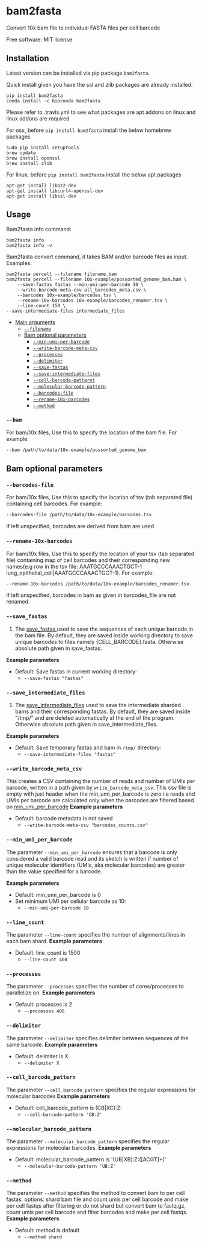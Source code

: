 # bam2fasta
Convert 10x bam file to individual FASTA files per cell barcode

Free software: MIT license


## Installation
Latest version can be installed via pip package `bam2fasta`.

Quick install given you have the ssl and zlib packages are already installed.

    pip install bam2fasta
    conda install -c bioconda bam2fasta

Please refer to .travis.yml to see what packages are apt addons on linux and linux addons are required

For osx, before `pip install bam2fasta` install the below homebrew packages

    sudo pip install setuptools
    brew update
    brew install openssl
    brew install zlib

For linux, before `pip install bam2fasta` install the below apt packages

    apt-get install libbz2-dev
    apt-get install libcurl4-openssl-dev
    apt-get install libssl-dev


## Usage

Bam2fasta info command:
  
    bam2fasta info
    bam2fasta info -v

Bam2fasta convert command, it takes BAM and/or barcode files as input. Examples:
	
	bam2fasta percell --filename filename.bam 
	bam2fasta percell --filename 10x-example/possorted_genome_bam.bam \
		--save-fastas fastas --min-umi-per-barcode 10 \
		--write-barcode-meta-csv all_barcodes_meta.csv \
		--barcodes 10x-example/barcodes.tsv \
		--rename-10x-barcodes 10x-example/barcodes_renamer.tsv \
		--line-count 150 \
    --save-intermediate-files intermediate_files

* [Main arguments](#main-arguments)
    * [`--filename`](#--filename)
   	* [Bam optional parameters](#bam-optional-parameters)
        * [`--min-umi-per-barcode`](#--min-umi-per-barcode)
        * [`--write-barcode-meta-csv`](#--write-barcode-meta-csv)
        * [`--processes`](#--processes)
        * [`--delimiter`](#--delimiter)
        * [`--save-fastas`](#--save-fastas)
        * [`--save-intermediate-files`](#--save-intermediate-files)
        * [`--cell-barcode-patternt`](#--cell-barcode-pattern)
        * [`--molecular-barcode-pattern`](#--molecular-barcode-pattern)
        * [`--barcodes-file`](#--barcodes-file)
        * [`--rename-10x-barcodes`](#--rename-10x-barcodes)
        * [`--method`](#--method)


### `--bam`
For bam/10x files, Use this to specify the location of the bam file. For example:

```bash
--bam /path/to/data/10x-example/possorted_genome_bam
```

## Bam optional parameters


### `--barcodes-file`
For bam/10x files, Use this to specify the location of tsv (tab separated file) containing cell barcodes. For example:

```bash
--barcodes-file /path/to/data/10x-example/barcodes.tsv
```

If left unspecified, barcodes are derived from bam are used.

### `--rename-10x-barcodes`
For bam/10x files, Use this to specify the location of your tsv (tab separated file) containing map of cell barcodes and their corresponding new names(e.g row in the tsv file: AAATGCCCAAACTGCT-1    lung_epithelial_cell|AAATGCCCAAACTGCT-1). 
For example:

```bash
--rename-10x-barcodes /path/to/data/10x-example/barcodes_renamer.tsv
```
If left unspecified, barcodes in bam as given in barcodes_file are not renamed.


### `--save_fastas`

1. The [save_fastas ](#--save-fastas ) used to save the sequences of each unique barcode in the bam file. By default, they are saved inside working directory to save unique barcodes to files namely {CELL_BARCODE}.fasta. Otherwise absolute path given in save_fastas. 


**Example parameters**

* Default: Save fastas in current working directory:
  * `--save-fastas "fastas"`

### `--save_intermediate_files`

1. The [save_intermediate_files](#--save-intermediate-files ) used to save the intermediate sharded bams and their corresponding fastas. By default, they are saved inside "/tmp/" and are deleted automatically at the end of the program. Otherwise absolute path given in save_intermediate_files. 


**Example parameters**

* Default: Save temporary fastas and bam in `/tmp/` directory:
  * `--save-intermediate-files "fastas"`


### `--write_barcode_meta_csv`
This creates a CSV containing the number of reads and number of UMIs per barcode, written in a path given by `write_barcode_meta_csv`. This csv file is empty with just header when the min_umi_per_barcode is zero i.e reads and UMIs per barcode are calculated only when the barcodes are filtered based on [min_umi_per_barcode](#--min_umi_per_barcode)
**Example parameters**

* Default: barcode metadata is not saved 
  * `--write-barcode-meta-csv "barcodes_counts.csv"`


### `--min_umi_per_barcode`
The parameter `--min_umi_per_barcode` ensures that a barcode is only considered a valid barcode read and its sketch is written if number of unique molecular identifiers (UMIs, aka molecular barcodes) are greater than the value specified for a barcode.

**Example parameters**

* Default: min_umi_per_barcode is 0
* Set minimum UMI per cellular barcode as 10:
  * `--min-umi-per-barcode 10`


### `--line_count`
The parameter `--line-count` specifies the number of alignments/lines in each bam shard.
**Example parameters**

* Default: line_count is 1500
  * `--line-count 400`


### `--processes`
The parameter `--processes` specifies the number of cores/processes to parallelize on.
**Example parameters**

* Default: processes is 2
  * `--processes 400`


### `--delimiter`
The parameter `--delimiter` specifies delimiter between sequences of the same barcode.
**Example parameters**

* Default: delimiter is X
  * `--delimiter X`


### `--cell_barcode_pattern`
The parameter `--cell_barcode_pattern` specifies the regular expressions for molecular barcodes
**Example parameters**

* Default: cell_barcode_pattern is (CB|XC):Z:
  * `--cell-barcode-pattern 'CB:Z'`


### `--molecular_barcode_pattern`
The parameter `--molecular_barcode_pattern` specifies the regular expressions for molecular barcodes.
**Example parameters**

* Default: molecular_barcode_pattern is '(UB|XB):Z:([ACGT]+)'
  * `--molecular-barcode-pattern 'UB:Z'`


### `--method`
The parameter `--method` specifies the method to convert bam to per cell fastas. options: shard bam file and count umis per cell barcode and make per cell fastqs after filtering or do not shard but convert bam to fastq.gz, count umis per cell barcode and filter barcodes and make per cell fastqs.
**Example parameters**

* Default: method is default
  * `--method shard`

